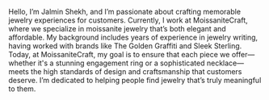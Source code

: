 Hello, I’m Jalmin Shekh, and I’m passionate about crafting memorable jewelry experiences for customers. 
Currently, I work at MoissaniteCraft, where we specialize in moissanite jewelry that’s both elegant and affordable. 
My background includes years of experience in jewelry writing, having worked with brands like The Golden Graffiti and Sleek Sterling. 
Today, at MoissaniteCraft, my goal is to ensure that each piece we offer—whether it's a stunning engagement ring or a sophisticated necklace—meets the high standards of design and craftsmanship that customers deserve. 
I’m dedicated to helping people find jewelry that’s truly meaningful to them.
